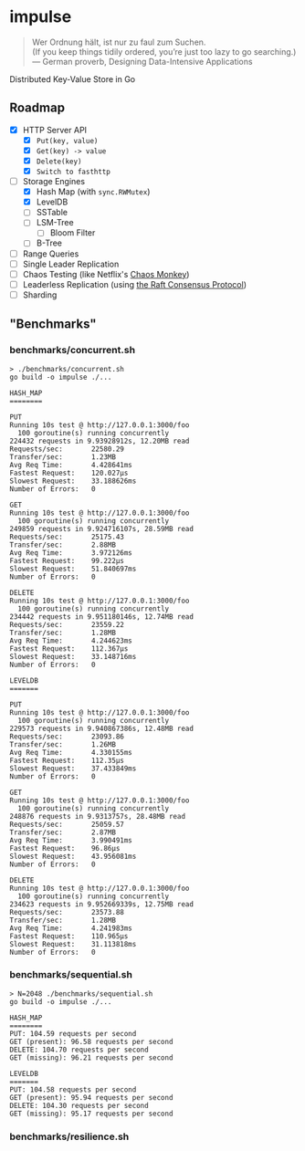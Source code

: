 # impulse

> Wer Ordnung hält, ist nur zu faul zum Suchen. \
> (If you keep things tidily ordered, you’re just too lazy to go searching.) \
> — German proverb, Designing Data-Intensive Applications

Distributed Key-Value Store in Go

## Roadmap

- [x] HTTP Server API
  - [x] `Put(key, value)`
  - [x] `Get(key) -> value`
  - [x] `Delete(key)`
  - [x] `Switch to fasthttp`
- [ ] Storage Engines
  - [x] Hash Map (with `sync.RWMutex`)
  - [x] LevelDB
  - [ ] SSTable
  - [ ] LSM-Tree
      - [ ] Bloom Filter
  - [ ] B-Tree
- [ ] Range Queries
- [ ] Single Leader Replication
- [ ] Chaos Testing (like Netflix's [Chaos Monkey](https://netflix.github.io/chaosmonkey/))
- [ ] Leaderless Replication (using [the Raft Consensus Protocol](https://raft.github.io/))
- [ ] Sharding

## "Benchmarks"

### benchmarks/concurrent.sh

```console
> ./benchmarks/concurrent.sh
go build -o impulse ./...

HASH_MAP
========

PUT
Running 10s test @ http://127.0.0.1:3000/foo
  100 goroutine(s) running concurrently
224432 requests in 9.93928912s, 12.20MB read
Requests/sec:		22580.29
Transfer/sec:		1.23MB
Avg Req Time:		4.428641ms
Fastest Request:	120.027µs
Slowest Request:	33.188626ms
Number of Errors:	0

GET
Running 10s test @ http://127.0.0.1:3000/foo
  100 goroutine(s) running concurrently
249859 requests in 9.924716107s, 28.59MB read
Requests/sec:		25175.43
Transfer/sec:		2.88MB
Avg Req Time:		3.972126ms
Fastest Request:	99.222µs
Slowest Request:	51.840697ms
Number of Errors:	0

DELETE
Running 10s test @ http://127.0.0.1:3000/foo
  100 goroutine(s) running concurrently
234442 requests in 9.951180146s, 12.74MB read
Requests/sec:		23559.22
Transfer/sec:		1.28MB
Avg Req Time:		4.244623ms
Fastest Request:	112.367µs
Slowest Request:	33.148716ms
Number of Errors:	0

LEVELDB
=======

PUT
Running 10s test @ http://127.0.0.1:3000/foo
  100 goroutine(s) running concurrently
229573 requests in 9.940867386s, 12.48MB read
Requests/sec:		23093.86
Transfer/sec:		1.26MB
Avg Req Time:		4.330155ms
Fastest Request:	112.35µs
Slowest Request:	37.433849ms
Number of Errors:	0

GET
Running 10s test @ http://127.0.0.1:3000/foo
  100 goroutine(s) running concurrently
248876 requests in 9.9313757s, 28.48MB read
Requests/sec:		25059.57
Transfer/sec:		2.87MB
Avg Req Time:		3.990491ms
Fastest Request:	96.86µs
Slowest Request:	43.956081ms
Number of Errors:	0

DELETE
Running 10s test @ http://127.0.0.1:3000/foo
  100 goroutine(s) running concurrently
234623 requests in 9.952669339s, 12.75MB read
Requests/sec:		23573.88
Transfer/sec:		1.28MB
Avg Req Time:		4.241983ms
Fastest Request:	110.965µs
Slowest Request:	31.113818ms
Number of Errors:	0
```

### benchmarks/sequential.sh

```console
> N=2048 ./benchmarks/sequential.sh
go build -o impulse ./...

HASH_MAP
========
PUT: 104.59 requests per second
GET (present): 96.58 requests per second
DELETE: 104.70 requests per second
GET (missing): 96.21 requests per second

LEVELDB
=======
PUT: 104.58 requests per second
GET (present): 95.94 requests per second
DELETE: 104.30 requests per second
GET (missing): 95.17 requests per second
```

### benchmarks/resilience.sh
